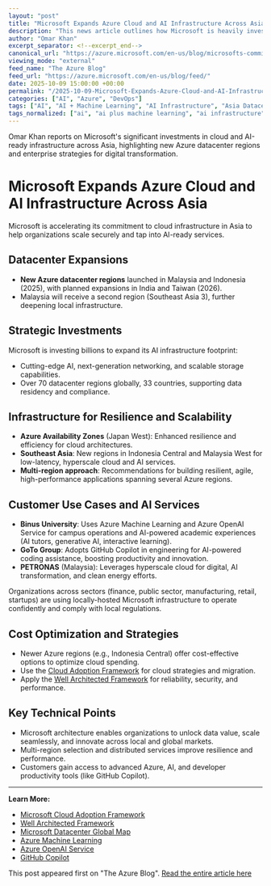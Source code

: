 ```yaml
---
layout: "post"
title: "Microsoft Expands Azure Cloud and AI Infrastructure Across Asia"
description: "This news article outlines how Microsoft is heavily investing in cloud and AI-ready infrastructure throughout Asia, including new data center regions in Malaysia, Indonesia, India, and Taiwan. It covers the launch of hyperscale datacenters with Azure, integration of AI services, customer case studies including GitHub Copilot and Azure Machine Learning, strategies for resilient cloud architecture, cost optimization, and Microsoft's commitment to supporting organizations’ digital and AI transformation in the region."
author: "Omar Khan"
excerpt_separator: <!--excerpt_end-->
canonical_url: "https://azure.microsoft.com/en-us/blog/microsofts-commitment-to-supporting-cloud-infrastructure-demand-in-asia/"
viewing_mode: "external"
feed_name: "The Azure Blog"
feed_url: "https://azure.microsoft.com/en-us/blog/feed/"
date: 2025-10-09 15:00:00 +00:00
permalink: "/2025-10-09-Microsoft-Expands-Azure-Cloud-and-AI-Infrastructure-Across-Asia.html"
categories: ["AI", "Azure", "DevOps"]
tags: ["AI", "AI + Machine Learning", "AI Infrastructure", "Asia Datacenter Regions", "Azure", "Azure Availability Zones", "Azure Machine Learning", "Azure OpenAI Service", "Cloud Adoption Framework", "Cloud Infrastructure", "Cost Optimization", "Datacenter", "DevOps", "Digital Transformation", "India", "Indonesia", "Internet Of Things", "Low Latency Connectivity", "Malaysia", "Microsoft Azure", "Microsoft Cloud Adoption Framework", "Multi Region Architecture", "Network Infrastructure", "News", "Scalability", "Taiwan", "Well Architected Framework"]
tags_normalized: ["ai", "ai plus machine learning", "ai infrastructure", "asia datacenter regions", "azure", "azure availability zones", "azure machine learning", "azure openai service", "cloud adoption framework", "cloud infrastructure", "cost optimization", "datacenter", "devops", "digital transformation", "india", "indonesia", "internet of things", "low latency connectivity", "malaysia", "microsoft azure", "microsoft cloud adoption framework", "multi region architecture", "network infrastructure", "news", "scalability", "taiwan", "well architected framework"]
---
```


Omar Khan reports on Microsoft's significant investments in cloud and AI-ready infrastructure across Asia, highlighting new Azure datacenter regions and enterprise strategies for digital transformation.<!--excerpt_end-->

# Microsoft Expands Azure Cloud and AI Infrastructure Across Asia

Microsoft is accelerating its commitment to cloud infrastructure in Asia to help organizations scale securely and tap into AI-ready services.

## Datacenter Expansions

- **New Azure datacenter regions** launched in Malaysia and Indonesia (2025), with planned expansions in India and Taiwan (2026).
- Malaysia will receive a second region (Southeast Asia 3), further deepening local infrastructure.

## Strategic Investments

Microsoft is investing billions to expand its AI infrastructure footprint:  

- Cutting-edge AI, next-generation networking, and scalable storage capabilities.
- Over 70 datacenter regions globally, 33 countries, supporting data residency and compliance.

## Infrastructure for Resilience and Scalability

- **Azure Availability Zones** (Japan West): Enhanced resilience and efficiency for cloud architectures.
- **Southeast Asia**: New regions in Indonesia Central and Malaysia West for low-latency, hyperscale cloud and AI services.
- **Multi-region approach**: Recommendations for building resilient, agile, high-performance applications spanning several Azure regions.

## Customer Use Cases and AI Services

- **Binus University**: Uses Azure Machine Learning and Azure OpenAI Service for campus operations and AI-powered academic experiences (AI tutors, generative AI, interactive learning).
- **GoTo Group**: Adopts GitHub Copilot in engineering for AI-powered coding assistance, boosting productivity and innovation.
- **PETRONAS** (Malaysia): Leverages hyperscale cloud for digital, AI transformation, and clean energy efforts.

Organizations across sectors (finance, public sector, manufacturing, retail, startups) are using locally-hosted Microsoft infrastructure to operate confidently and comply with local regulations.

## Cost Optimization and Strategies

- Newer Azure regions (e.g., Indonesia Central) offer cost-effective options to optimize cloud spending.
- Use the [Cloud Adoption Framework](https://learn.microsoft.com/en-us/azure/cloud-adoption-framework/) for cloud strategies and migration.
- Apply the [Well Architected Framework](https://learn.microsoft.com/en-us/azure/well-architected/) for reliability, security, and performance.

## Key Technical Points

- Microsoft architecture enables organizations to unlock data value, scale seamlessly, and innovate across local and global markets.
- Multi-region selection and distributed services improve resilience and performance.
- Customers gain access to advanced Azure, AI, and developer productivity tools (like GitHub Copilot).

---

**Learn More:**

- [Microsoft Cloud Adoption Framework](https://learn.microsoft.com/en-us/azure/cloud-adoption-framework/)
- [Well Architected Framework](https://learn.microsoft.com/en-us/azure/well-architected/)
- [Microsoft Datacenter Global Map](https://datacenters.microsoft.com/globe/)
- [Azure Machine Learning](https://azure.microsoft.com/en-us/products/machine-learning/)
- [Azure OpenAI Service](https://azure.microsoft.com/en-us/products/ai-foundry/models/openai)
- [GitHub Copilot](https://azure.microsoft.com/en-us/products/github/Copilot)

This post appeared first on "The Azure Blog". [Read the entire article here](https://azure.microsoft.com/en-us/blog/microsofts-commitment-to-supporting-cloud-infrastructure-demand-in-asia/)
